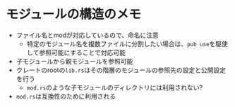 # モジュールの構造のメモ

* ファイル名とmodが対応しているので、命名に注意
  * 特定のモジュール名を複数ファイルに分割したい場合は、`pub use`を駆使して参照可能にすることで対応可能
* 子モジュールから親モジュールを参照可能
* クレートのrootの`lib.rs`はその階層のモジュールの参照先の設定と公開設定を行う
  * `mod.rs`のような子モジュールのディレクトリには利用されない?
* `mod.rs`は互換性のために利用される
